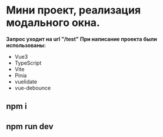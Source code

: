 # Мини проект, реализация модального окна.
**Запрос уходит на url "/test"**
**При написание проекта были использованы:**
* Vue3
* TypeScript
* Vite
* Pinia
* vuelidate
* vue-debounce
## npm i
## npm run dev
